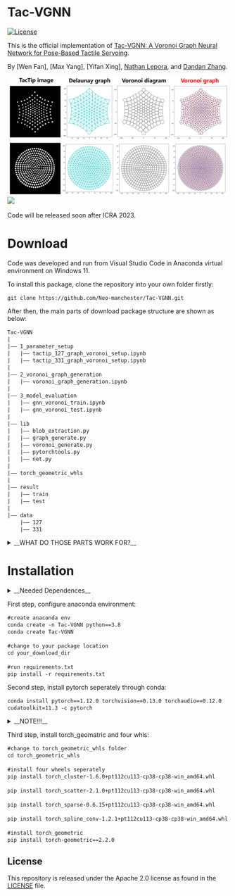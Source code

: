 # Tac-VGNN

[![License](https://img.shields.io/badge/License-Apache_2.0-blue.svg)](https://opensource.org/licenses/Apache-2.0) 

This is the official implementation of [Tac-VGNN: A Voronoi Graph Neural Network for Pose-Based Tactile Servoing](https://sites.google.com/view/tac-vgnn/home).


By [Wen Fan], [Max Yang], [Yifan Xing], [Nathan Lepora](https://scholar.google.com/citations?hl=zh-CN&user=fb2WiJgAAAAJ), and [Dandan Zhang](https://scholar.google.com/citations?hl=zh-CN&user=233I39oAAAAJ).



![](https://github.com/Neo-manchester/Tac-VGNN/blob/main/README_IMG/voronoi_graph_generation.png)
![](https://github.com/Neo-manchester/Tac-VGNN/blob/main/README_IMG/vgnn_interpretability_crop.png)

 Code will be released soon after ICRA 2023.
 
 # Download
 
 Code was developed and run from Visual Studio Code in Anaconda virtual environment on Windows 11. 
 
 To install this package, clone the repository into your own folder firstly:
 
 ```
 git clone https://github.com/Neo-manchester/Tac-VGNN.git
 ```

After then, the main parts of download package structure are shown as below:

```
Tac-VGNN   
|
|—— 1_parameter_setup                                 
|   |—— tactip_127_graph_voronoi_setup.ipynb 
|   |—— tactip_331_graph_voronoi_setup.ipynb
|
|—— 2_voronoi_graph_generation
|   |—— voronoi_graph_generation.ipynb
|
|—— 3_model_evaluation
|   |—— gnn_voronoi_train.ipynb
|   |—— gnn_voronoi_test.ipynb
|
|—— lib
|   |—— blob_extraction.py
|   |—— graph_generate.py
|   |—— voronoi_generate.py
|   |—— pytorchtools.py
|   |—— net.py
|
|—— torch_geometric_whls
|
|—— result
|   |—— train
|   |—— test
|
|—— data
    |—— 127
    |—— 331

```

<details><summary> __WHAT DO THOSE PARTS WORK FOR?__ </summary>
<p>

* 1_parameter_setup/tactip_(127/331)_graph_voronoi_setup.ipynb ：detailed examples to show how parameters tuned. 
 
* 2_voronoi_graph_generation/voronoi_graph_generation.ipynb ：generation tutorial of voronoi graph dataset. 
 
* 3_model_evaluation/gnn_voronoi_(train/test).ipynb ：train and evaluation tutorials of Tac-VGNN model.
 
* lib ：function libraries used for upper three steps.
 
* torch_geometric_whls ：four whl files supporting for torch_geometric running.
 
* result/(train/test) ：folders for train/test materials, including train/val set, test set, best_train_model and plots.
 
* data/(127/331) ：raw image data for graph_voronoi_setup.ipynb and voronoi_graph_generation.ipynb.

</p>
</details>


# Installation

<details><summary> __Needed Dependences__ </summary>
<p>

```
python==3.8.0
numpy==1.24.1
scipy==1.10.1
torch==1.12.1
pandas==1.5.3
pytorch==1.12.0
torchvision==0.13.0
torchaudio==0.12.0
cudatoolkit==11.3.1
ipykernel==6.20.2
matplotlib==3.6.3
opencv_python==4.7.0.68
torch-geometric==2.2.0
torch-cluster==1.6.0
torch-scatter==2.1.0
torch-sparse==0.6.15
torch-spline-conv==1.2.1
```

</p>
</details>



First step, configure anaconda environment:

```shell
#create anaconda env
conda create -n Tac-VGNN python==3.8
conda create Tac-VGNN

#change to your package location
cd your_download_dir

#run requirements.txt
pip install -r requirements.txt
```

Second step, install pytorch seperately through conda:

```
conda install pytorch==1.12.0 torchvision==0.13.0 torchaudio==0.12.0 cudatoolkit=11.3 -c pytorch
```

<details><summary> __NOTE!!!__ </summary>
<p>
 
* Only install pytorch from official site https://pytorch.org/ 

* To fit your own OS and cuda, previous pytorch version found here https://pytorch.org/get-started/previous-versions/
 
* DO NOT use 'pip' to install pytorch instead of 'conda' to prevent negtive influence for torch_geometric!!! 
 
   ref: https://stackoverflow.com/questions/73046416/torch-geometric-error-filenotfound-could-not-find-module-conda-envs

 
</p>
</details>

Third step, install torch_geomatric and four whls:

```shell
#change to torch_geometric_whls folder
cd torch_geometric_whls

#install four wheels seperately
pip install torch_cluster-1.6.0+pt112cu113-cp38-cp38-win_amd64.whl

pip install torch_scatter-2.1.0+pt112cu113-cp38-cp38-win_amd64.whl

pip install torch_sparse-0.6.15+pt112cu113-cp38-cp38-win_amd64.whl

pip install torch_spline_conv-1.2.1+pt112cu113-cp38-cp38-win_amd64.whl

#install torch_geometric
pip install torch-geometric==2.2.0
```



## License

This repository is released under the Apache 2.0 license as found in the [LICENSE](https://github.com/Neo-manchester/Tac-VGNN/blob/main/LICENSE) file.

